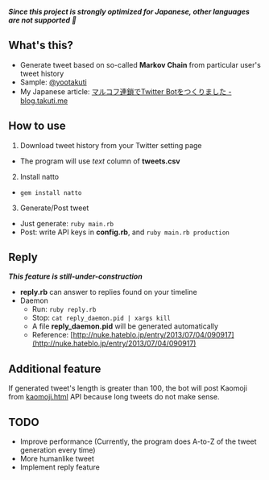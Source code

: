 ***Since this project is strongly optimized for Japanese, other languages are not supported :sushi:***

## What's this?

- Generate tweet based on so-called **Markov Chain** from particular user's tweet history
- Sample: [@yootakuti](https://twitter.com/yootakuti)
- My Japanese article: [マルコフ連鎖でTwitter Botをつくりました - blog.takuti.me](http://blog.takuti.me/twitter-bot/)

## How to use

1. Download tweet history from your Twitter setting page
  - The program will use *text* column of **tweets.csv**
2. Install natto
  - ```gem install natto```
3. Generate/Post tweet
  - Just generate: `ruby main.rb`
  - Post: write API keys in **config.rb**, and `ruby main.rb production`

## Reply

***This feature is still-under-construction***

- **reply.rb** can answer to replies found on your timeline
- Daemon
  - Run: `ruby reply.rb`
  - Stop: `cat reply_daemon.pid | xargs kill`
  - A file **reply_daemon.pid** will be generated automatically
  - Reference: [http://nuke.hateblo.jp/entry/2013/07/04/090917](http://nuke.hateblo.jp/entry/2013/07/04/090917)

## Additional feature

If generated tweet's length is greater than 100, the bot will post Kaomoji from [kaomoji.html](https://github.com/tatat/kaomoji.html) API because long tweets do not make sense.

## TODO

- Improve performance (Currently, the program does A-to-Z of the tweet generation every time)
- More humanlike tweet
- Implement reply feature
